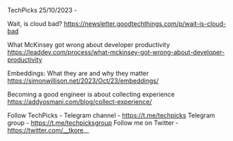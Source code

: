 TechPicks 25/10/2023 -

Wait, is cloud bad?
https://newsletter.goodtechthings.com/p/wait-is-cloud-bad

What McKinsey got wrong about developer productivity
https://leaddev.com/process/what-mckinsey-got-wrong-about-developer-productivity

Embeddings: What they are and why they matter
https://simonwillison.net/2023/Oct/23/embeddings/

Becoming a good engineer is about collecting experience
https://addyosmani.com/blog/collect-experience/

Follow TechPicks -
Telegram channel - https://t.me/techpicks
Telegram group - https://t.me/techpicksgroup
Follow me on Twitter - https://twitter.com/__tkore__